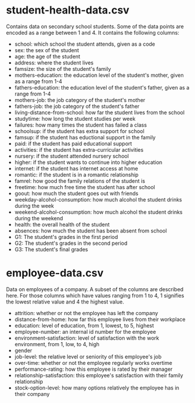 # student-health-data.csv
Contains data on secondary school students.
Some of the data points are encoded as a range between 1 and 4.
It contains the following columns:
- school: which school the student attends, given as a code
- sex: the sex of the student
- age: the age of the student
- address: where the student lives
- famsize: the size of the student's family
- mothers-education: the education level of the student's mother,
  given as a range from 1-4
- fathers-education: the education level of the student's father,
  given as a range from 1-4
- mothers-job: the job category of the student's mother
- fathers-job: the job category of the student's father
- living-distance-from-school: how far the student lives from the
  school
- studytime: how long the student studies per week
- failures: how many times the student has failed a class
- schoolsup: if the student has extra support for school
- famsup: if the student has eductional support in the family
- paid: if the student has paid educational support
- activities: if the student has extra-curricular activities
- nursery: if the student attended nursery school
- higher: if the student wants to continue into higher education
- internet: if the student has internet access at home
- romantic: if the student is in a romantic relationship
- famrel: how good the family relations of the student is
- freetime: how much free time the student has after school
- goout: how much the student goes out with friends
- weekday-alcohol-consumption: how much alcohol the student drinks
  during the week
- weekend-alcohol-consumption: how much alcohol the student drinks
  during the weekend
- health: the overall health of the student
- absences: how much the student has been absent from school
- G1: The student's grades in the first period
- G2: The student's grades in the second period
- G3: The student's final grades

# employee-data.csv
Data on employees of a company. A subset of the columns are described
here. For those columns which have values ranging from 1 to 4, 1
signifies the lowest relative value and 4 the highest value.

- attrition: whether or not the employee has left the company
- distance-from-home: how far this employee lives from their workplace
- education: level of education, from 1, lowest, to 5, highest
- employee-number: an internal id number for the employee
- environment-satisfaction: level of satisfaction with the work
  environment, from 1, low, to 4, high
- gender
- job-level: the relative level or seniority of this employee's job
- over-time: whether or not the employee regularly works overtime
- performance-rating: how this employee is rated by their manager
- relationship-satisfaction: this employee's satisfaction with their
  family relationship
- stock-option-level: how many options relatively the employee has in
  their company
